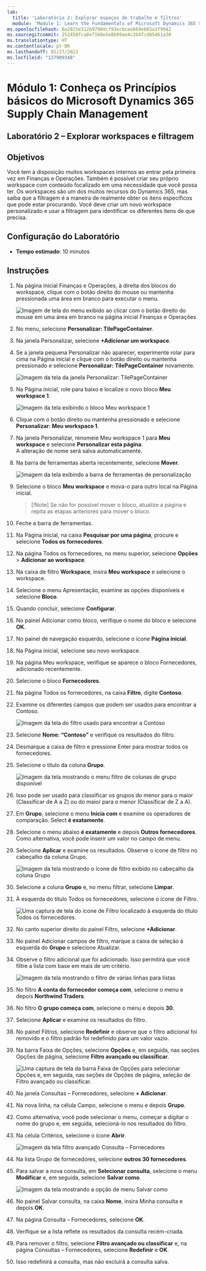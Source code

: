 ```yaml
---
lab:
  title: 'Laboratório 2: Explorar espaços de trabalho e filtros'
  module: 'Module 1: Learn the Fundamentals of Microsoft Dynamics 365 Supply Chain Management'
ms.openlocfilehash: 0a2815e312b9798dcf93ec6cee669eb65a1f9942
ms.sourcegitcommit: 252458fca8e71b6e5e8b99ae4c2b47cd85461a30
ms.translationtype: HT
ms.contentlocale: pt-BR
ms.lasthandoff: 01/27/2022
ms.locfileid: "137909348"
---
```

# <a name="module-1-learn-the-fundamentals-of-microsoft-dynamics-365-supply-chain-management"></a>Módulo 1: Conheça os Princípios básicos do Microsoft Dynamics 365 Supply Chain Management

## <a name="lab-2---explore-workspaces-and-filtering"></a>Laboratório 2 – Explorar workspaces e filtragem

## <a name="objectives"></a>Objetivos

Você tem à disposição muitos workspaces internos ao entrar pela primeira vez em Finanças e Operações. Também é possível criar seu próprio workspace com conteúdo focalizado em uma necessidade que você possa ter. Os workspaces são um dos muitos recursos do Dynamics 365, mas saiba que a filtragem é a maneira de realmente obter os itens específicos que pode estar procurando. Você deve criar um novo workspace personalizado e usar a filtragem para identificar os diferentes itens de que precisa.

## <a name="lab-setup"></a>Configuração do Laboratório

   - **Tempo estimado**: 10 minutos

## <a name="instructions"></a>Instruções

1. Na página inicial Finanças e Operações, à direita dos blocos do workspace, clique com o botão direito do mouse ou mantenha pressionada uma área em branco para executar o menu.

    ![Imagem de tela do menu exibido ao clicar com o botão direito do mouse em uma área em branco na página inicial Finanças e Operações](./media/m1-common-home-page-right-click-personalize.png)

1. No menu, selecione **Personalizar: TilePageContainer**.

1. Na janela Personalizar, selecione **+Adicionar um workspace**.

1. Se a janela pequena Personalizar não aparecer, experimente rolar para cima na Página inicial e clique com o botão direito ou mantenha pressionado e selecione **Personalizar: TilePageContainer** novamente.

    ![Imagem da tela da janela Personalizar: TilePageContainer](./media/m1-common-home-page-right-click-personalize-window.png)

1. Na Página inicial, role para baixo e localize o novo bloco **Meu workspace 1**.

    ![Imagem da tela exibindo o bloco Meu workspace 1](./media/m1-common-home-page-my-workspace-1.png)

1. Clique com o botão direito ou mantenha pressionado e selecione **Personalizar: Meu workspace 1**.

1. Na janela Personalizar, renomeie Meu workspace 1 para **Meu workspace** e selecione **Personalizar esta página**.  
    A alteração de nome será salva automaticamente.

1. Na barra de ferramentas aberta recentemente, selecione **Mover**.

    ![Imagem da tela exibindo a barra de ferramentas de personalização](./media/m1-common-personize-this-page-toolbar.png)

1. Selecione o bloco **Meu workspace** e mova-o para outro local na Página inicial.

    >[!Note] Se não for possível mover o bloco, atualize a página e repita as etapas anteriores para mover o bloco.

1. Feche a barra de ferramentas.

1. Na Página inicial, na caixa **Pesquisar por uma página**, procure e selecione **Todos os fornecedores**.

1. Na página Todos os fornecedores, no menu superior, selecione **Opções** > **Adicionar ao workspace**.

1. Na caixa de filtro **Workspace**, insira **Meu workspace** e selecione o workspace.

1. Selecione o menu Apresentação, examine as opções disponíveis e selecione **Bloco**.

1. Quando concluir, selecione **Configurar**.

1. No painel Adicionar como bloco, verifique o nome do bloco e selecione **OK**.

1. No painel de navegação esquerdo, selecione o ícone **Página inicial**.

1. Na Página inicial, selecione seu novo workspace.

1. Na página Meu workspace, verifique se aparece o bloco Fornecedores, adicionado recentemente.

1. Selecione o bloco **Fornecedores**.

1. Na página Todos os fornecedores, na caixa **Filtro**, digite **Contoso**.

1. Examine os diferentes campos que podem ser usados para encontrar a Contoso.

    ![Imagem da tela do filtro usado para encontrar a Contoso](./media/m1-common-filter-vendor-contoso.png)

1. Selecione **Nome: “Contoso”** e verifique os resultados do filtro.

1. Desmarque a caixa de filtro e pressione Enter para mostrar todos os fornecedores.

1. Selecione o título da coluna **Grupo**.

    ![Imagem da tela mostrando o menu filtro de colunas de grupo disponível](./media/m1-common-filter-group-column.png)

1. Isso pode ser usado para classificar os grupos do menor para o maior (Classificar de A a Z) ou do maior para o menor (Classificar de Z a A).

1. Em **Grupo**, selecione o menu **Inicia com** e examine os operadores de comparação. Select **é exatamente**.

1. Selecione o menu abaixo **é exatamente** e depois **Outros fornecedores**.  
    Como alternativa, você pode inserir um valor no campo de menu.

1. Selecione **Aplicar** e examine os resultados. Observe o ícone de filtro no cabeçalho da coluna Grupo.

    ![Imagem da tela mostrando o ícone de filtro exibido no cabeçalho da coluna Grupo](./media/m1-common-group-column-filter.png)

1. Selecione a coluna **Grupo** e, no menu filtrar, selecione **Limpar**.

1. À esquerda do título Todos os fornecedores, selecione o ícone de Filtro.

    ![Uma captura de tela do ícone de Filtro localizado à esquerda do título Todos os fornecedores.](./media/m1-common-all-vendors-page-filter.png)

1. No canto superior direito do painel Filtro, selecione **+Adicionar**.

1. No painel Adicionar campos de filtro, marque a caixa de seleção à esquerda do **Grupo** e selecione Atualizar.

1. Observe o filtro adicional que foi adicionado. Isso permitirá que você filtre a lista com base em mais de um critério.

    ![Imagem da tela mostrando o filtro de várias linhas para listas](./media/m1-common-multi-line-filter.png)

1. No filtro **A conta do fornecedor começa com**, selecione o menu e depois **Northwind Traders**.

1. No filtro **O grupo começa com**, selecione o menu e depois **30**.

1. Selecione **Aplicar** e examine os resultados do filtro.

1. No painel Filtros, selecione **Redefinir** e observe que o filtro adicional foi removido e o filtro padrão foi redefinido para um valor vazio.

1. Na barra Faixa de Opções, selecione **Opções** e, em seguida, nas seções Opções de página, selecione **Filtro avançado ou classificar**.

    ![Uma captura de tela da barra Faixa de Opções para selecionar Opções e, em seguida, nas seções de Opções de página, seleção de Filtro avançado ou classificar.](./media/m1-common-advanced-filter-sort-ribbon.png)

1. Na janela Consultas – Fornecedores, selecione **+ Adicionar**.

1. Na nova linha, na célula Campo, selecione o menu e depois **Grupo**.

1. Como alternativa, você pode selecionar o menu, começar a digitar o nome do grupo e, em seguida, selecioná-lo nos resultados do filtro.

1. Na célula Critérios, selecione o ícone **Abrir**.

    ![Imagem da tela filtro avançado Consulta – Fornecedores](./media/m1-common-inquire-vendor-advanced-filter.png)

1. Na lista Grupo de fornecedores, selecione **outros 30 fornecedores**.

1. Para salvar a nova consulta, em **Selecionar consulta**, selecione o menu **Modificar** e, em seguida, selecione **Salvar como**.

    ![Imagem da tela mostrando a opção de menu Salvar como](./media/m1-common-inquiry-vendors-advanced-filter-save-as.png)

1. No painel Salvar consulta, na caixa **Nome**, insira Minha consulta e depois **OK**.

1. Na página Consulta – Fornecedores, selecione **OK**.

1. Verifique se a lista reflete os resultados da consulta recém-criada.

1. Para remover o filtro, selecione **Filtro avançado ou classificar** e, na página Consultas – Fornecedores, selecione **Redefinir** e **OK**.

1. Isso redefinirá a consulta, mas não excluirá a consulta salva.
